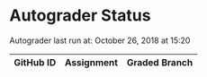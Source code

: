 # Autograder Status
Autograder last run at: October 26, 2018 at 15:20

| GitHub ID | Assignment | Graded Branch |
|-----------|------------|---------------|
